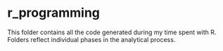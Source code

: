 # r_programming
This folder contains all the code generated during my time spent with R. Folders reflect individual phases in the analytical process.
